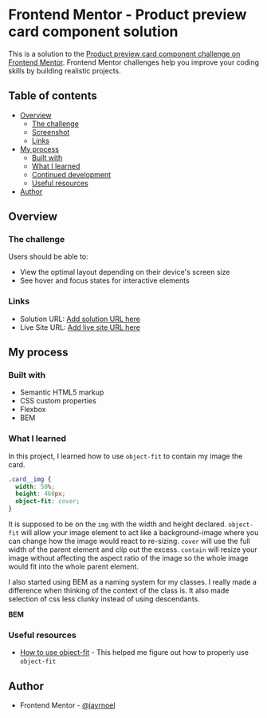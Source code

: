 # Frontend Mentor - Product preview card component solution

This is a solution to the [Product preview card component challenge on Frontend Mentor](https://www.frontendmentor.io/challenges/product-preview-card-component-GO7UmttRfa). Frontend Mentor challenges help you improve your coding skills by building realistic projects.

## Table of contents

- [Overview](#overview)
  - [The challenge](#the-challenge)
  - [Screenshot](#screenshot)
  - [Links](#links)
- [My process](#my-process)
  - [Built with](#built-with)
  - [What I learned](#what-i-learned)
  - [Continued development](#continued-development)
  - [Useful resources](#useful-resources)
- [Author](#author)

## Overview

### The challenge

Users should be able to:

- View the optimal layout depending on their device's screen size
- See hover and focus states for interactive elements

### Links

- Solution URL: [Add solution URL here](https://your-solution-url.com)
- Live Site URL: [Add live site URL here](https://your-live-site-url.com)

## My process

### Built with

- Semantic HTML5 markup
- CSS custom properties
- Flexbox
- BEM

### What I learned

In this project, I learned how to use `object-fit` to contain my image the card.

```css
.card__img {
  width: 50%;
  height: 460px;
  object-fit: cover;
}
```

It is supposed to be on the `img` with the width and height declared.
`object-fit` will allow your image element to act like a background-image where you can change how the image would react to re-sizing. `cover` will use the full width of the parent element and clip out the excess. `contain` will resize your image without affecting the aspect ratio of the image so the whole image would fit into the whole parent element.

I also started using BEM as a naming system for my classes. I really made a difference when thinking of the context of the class is. It also made selection of css less clunky instead of using descendants.

**BEM**

### Useful resources

- [How to use object-fit](https://www.youtube.com/watch?v=6yAAV-uP0po) - This helped me figure out how to properly use `object-fit`

## Author

- Frontend Mentor - [@jayrnoel](https://www.frontendmentor.io/profile/jayrnoel)
